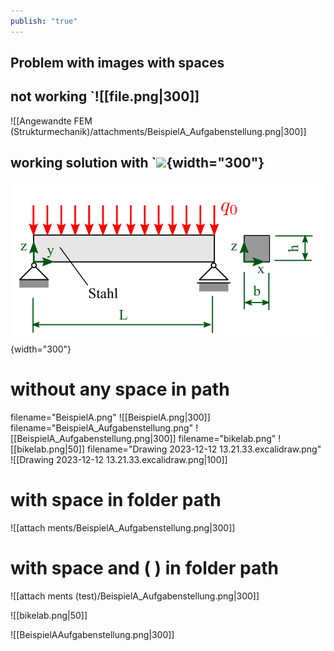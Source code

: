 ```yaml
---
publish: "true"
---
```


## Problem with images with spaces

## not working `![[file.png|300]]

![[Angewandte FEM (Strukturmechanik)/attachments/BeispielA_Aufgabenstellung.png|300]]

## working solution with `![](<file.png>){width="300"}

![Image title](<Angewandte FEM (Strukturmechanik)/attachments/BeispielA_Aufgabenstellung.png>){width="300"}

# without any space in path
filename="BeispielA.png"
![[BeispielA.png|300]]
filename="BeispielA_Aufgabenstellung.png"
![[BeispielA_Aufgabenstellung.png|300]]
filename="bikelab.png"
![[bikelab.png|50]]
filename="Drawing 2023-12-12 13.21.33.excalidraw.png"
![[Drawing 2023-12-12 13.21.33.excalidraw.png|100]]


# with space in folder path

![[attach ments/BeispielA_Aufgabenstellung.png|300]]

# with space and ( ) in folder path

![[attach ments (test)/BeispielA_Aufgabenstellung.png|300]]

![[bikelab.png|50]]

![[BeispielAAufgabenstellung.png|300]]